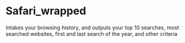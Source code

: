 # Safari_wrapped
Intakes your browsing history, and outputs your top 10 searches, most searched websites, first and last search of the year, and other criteria 

